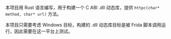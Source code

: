 本项目用 Rust 语言编写，用于构建一个 C ABI .dll 动态库，提供 `httpc(char* method, char* url)` 方法。

本项目只需要考虑 Windows 目标，构建的 .dll 动态库目标是被 Frida 脚本调用运行，因此需要在这一平台上测试。
